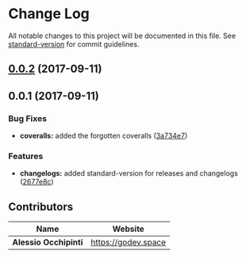 # Change Log

All notable changes to this project will be documented in this file. See [standard-version](https://github.com/conventional-changelog/standard-version) for commit guidelines.

<a name="0.0.2"></a>


## [0.0.2](https://github.com/polymerx/generator-polymerx/compare/v0.0.1...v0.0.2) (2017-09-11)

<a name="0.0.1"></a>


## 0.0.1 (2017-09-11)

### Bug Fixes

* **coveralls:** added the forgotten coveralls ([3a734e7](https://github.com/polymerx/generator-polymerx/commit/3a734e7))

### Features

* **changelogs:** added standard-version for releases and changelogs ([2677e8c](https://github.com/polymerx/generator-polymerx/commit/2677e8c))


## Contributors

| Name                   | Website               |
| ---------------------- | --------------------- |
| **Alessio Occhipinti** | <https://godev.space> |

